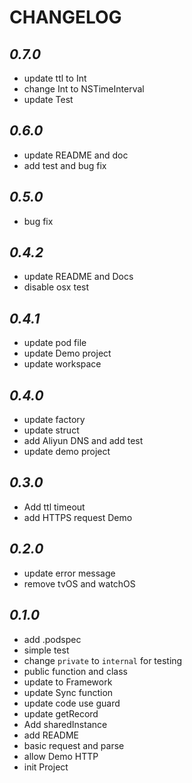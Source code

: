 CHANGELOG
=========

*0.7.0*
---
- update ttl to Int
- change Int to NSTimeInterval
- update Test

*0.6.0*
---

- update README and doc
- add test and bug fix

*0.5.0*
---

- bug fix

*0.4.2*
---

- update README and Docs
- disable osx test

*0.4.1*
---

- update pod file
- update Demo project
- update workspace

*0.4.0*
---

- update factory
- update struct
- add Aliyun DNS and add test
- update demo project

*0.3.0*
---

- Add ttl timeout
- add HTTPS request Demo

*0.2.0*
---

- update error message
- remove tvOS and watchOS

*0.1.0*
---

- add .podspec
- simple test
- change  `private` to `internal` for testing
- public function and class
- update to Framework
- update Sync function
- update code use guard
- update getRecord
- Add sharedInstance
- add README
- basic request and parse
- allow Demo HTTP
- init Project

